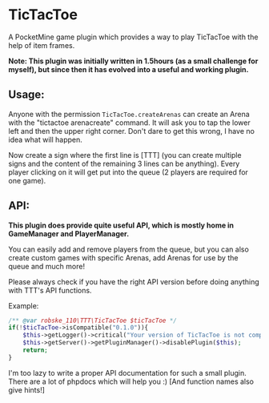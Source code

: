 # TicTacToe
A PocketMine game plugin which provides a way to play TicTacToe with the help of item frames.

**Note: This plugin was initially written in 1.5hours (as a small challenge for myself), but since then it has evolved into a useful and working plugin.**

## Usage:
Anyone with the permission `TicTacToe.createArenas` can create an Arena with the "tictactoe arenacreate" command.
It will ask you to tap the lower left and then the upper right corner. Don't dare to get this wrong, I have no idea what will happen.

Now create a sign where the first line is [TTT] (you can create multiple signs and the content of the remaining 3 lines can be anything). Every player clicking on it will get put into the queue (2 players are required for one game).

## API:
**This plugin does provide quite useful API, which is mostly home in GameManager and PlayerManager.**

You can easily add and remove players from the queue, but you can also create custom games with specific Arenas, add Arenas for use by the queue and much more!

Please always check if you have the right API version before doing anything with TTT's API functions.

Example:
```php
/** @var robske_110\TTT\TicTacToe $ticTacToe */
if(!$ticTacToe->isCompatible("0.1.0")){
	$this->getLogger()->critical("Your version of TicTacToe is not compatible with this plugin");
	$this->getServer()->getPluginManager()->disablePlugin($this);
	return;
}
```

I'm too lazy to write a proper API documentation for such a small plugin. There are a lot of phpdocs which will help you :) [And function names also give hints!]